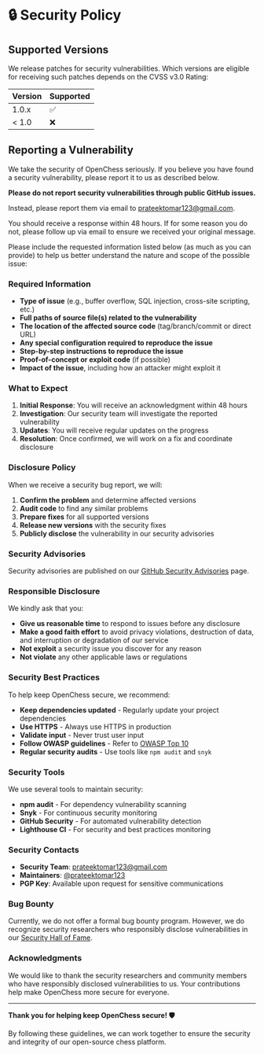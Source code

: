 # 🔒 Security Policy

## Supported Versions

We release patches for security vulnerabilities. Which versions are eligible for receiving such patches depends on the CVSS v3.0 Rating:

| Version | Supported          |
| ------- | ------------------ |
| 1.0.x   | :white_check_mark: |
| < 1.0   | :x:                |

## Reporting a Vulnerability

We take the security of OpenChess seriously. If you believe you have found a security vulnerability, please report it to us as described below.

**Please do not report security vulnerabilities through public GitHub issues.**

Instead, please report them via email to [prateektomar123@gmail.com](mailto:prateektomar123@gmail.com).

You should receive a response within 48 hours. If for some reason you do not, please follow up via email to ensure we received your original message.

Please include the requested information listed below (as much as you can provide) to help us better understand the nature and scope of the possible issue:

### Required Information

- **Type of issue** (e.g., buffer overflow, SQL injection, cross-site scripting, etc.)
- **Full paths of source file(s) related to the vulnerability**
- **The location of the affected source code** (tag/branch/commit or direct URL)
- **Any special configuration required to reproduce the issue**
- **Step-by-step instructions to reproduce the issue**
- **Proof-of-concept or exploit code** (if possible)
- **Impact of the issue**, including how an attacker might exploit it

### What to Expect

1. **Initial Response**: You will receive an acknowledgment within 48 hours
2. **Investigation**: Our security team will investigate the reported vulnerability
3. **Updates**: You will receive regular updates on the progress
4. **Resolution**: Once confirmed, we will work on a fix and coordinate disclosure

### Disclosure Policy

When we receive a security bug report, we will:

1. **Confirm the problem** and determine affected versions
2. **Audit code** to find any similar problems
3. **Prepare fixes** for all supported versions
4. **Release new versions** with the security fixes
5. **Publicly disclose** the vulnerability in our security advisories

### Security Advisories

Security advisories are published on our [GitHub Security Advisories](https://github.com/prateektomar123/openchess/security/advisories) page.

### Responsible Disclosure

We kindly ask that you:

- **Give us reasonable time** to respond to issues before any disclosure
- **Make a good faith effort** to avoid privacy violations, destruction of data, and interruption or degradation of our service
- **Not exploit** a security issue you discover for any reason
- **Not violate** any other applicable laws or regulations

### Security Best Practices

To help keep OpenChess secure, we recommend:

- **Keep dependencies updated** - Regularly update your project dependencies
- **Use HTTPS** - Always use HTTPS in production
- **Validate input** - Never trust user input
- **Follow OWASP guidelines** - Refer to [OWASP Top 10](https://owasp.org/www-project-top-ten/)
- **Regular security audits** - Use tools like `npm audit` and `snyk`

### Security Tools

We use several tools to maintain security:

- **npm audit** - For dependency vulnerability scanning
- **Snyk** - For continuous security monitoring
- **GitHub Security** - For automated vulnerability detection
- **Lighthouse CI** - For security and best practices monitoring

### Security Contacts

- **Security Team**: [prateektomar123@gmail.com](mailto:prateektomar123@gmail.com)
- **Maintainers**: [@prateektomar123](https://github.com/prateektomar123)
- **PGP Key**: Available upon request for sensitive communications

### Bug Bounty

Currently, we do not offer a formal bug bounty program. However, we do recognize security researchers who responsibly disclose vulnerabilities in our [Security Hall of Fame](SECURITY_HALL_OF_FAME.md).

### Acknowledgments

We would like to thank the security researchers and community members who have responsibly disclosed vulnerabilities to us. Your contributions help make OpenChess more secure for everyone.

---

**Thank you for helping keep OpenChess secure! 🛡️**

By following these guidelines, we can work together to ensure the security and integrity of our open-source chess platform.
